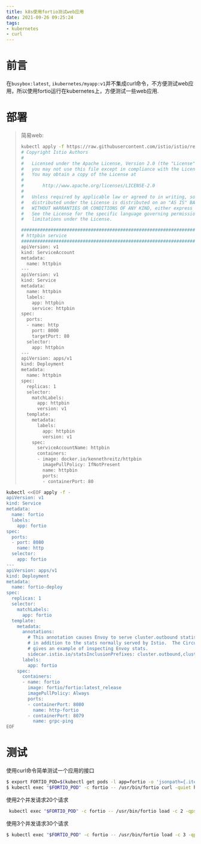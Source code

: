 ```yaml
---
title: k8s使用fortio测试web应用
date: 2021-09-26 09:25:24
tags:
- kubernetes
- curl
---
```




# 前言

在`busybox:latest`, `ikubernetes/myapp:v1`并不集成curl命令，不方便测试web应用，所以使用fortio运行在kubernetes上，方便测试一些web应用.



<!--more-->
# 部署

> 简易web:
>
> ```bash
> kubectl apply -f https://raw.githubusercontent.com/istio/istio/release-1.8/samples/httpbin/httpbin.yaml
> # Copyright Istio Authors
> #
> #   Licensed under the Apache License, Version 2.0 (the "License");
> #   you may not use this file except in compliance with the License.
> #   You may obtain a copy of the License at
> #
> #       http://www.apache.org/licenses/LICENSE-2.0
> #
> #   Unless required by applicable law or agreed to in writing, software
> #   distributed under the License is distributed on an "AS IS" BASIS,
> #   WITHOUT WARRANTIES OR CONDITIONS OF ANY KIND, either express or implied.
> #   See the License for the specific language governing permissions and
> #   limitations under the License.
> 
> ##################################################################################################
> # httpbin service
> ##################################################################################################
> apiVersion: v1
> kind: ServiceAccount
> metadata:
>   name: httpbin
> ---
> apiVersion: v1
> kind: Service
> metadata:
>   name: httpbin
>   labels:
>     app: httpbin
>     service: httpbin
> spec:
>   ports:
>   - name: http
>     port: 8000
>     targetPort: 80
>   selector:
>     app: httpbin
> ---
> apiVersion: apps/v1
> kind: Deployment
> metadata:
>   name: httpbin
> spec:
>   replicas: 1
>   selector:
>     matchLabels:
>       app: httpbin
>       version: v1
>   template:
>     metadata:
>       labels:
>         app: httpbin
>         version: v1
>     spec:
>       serviceAccountName: httpbin
>       containers:
>       - image: docker.io/kennethreitz/httpbin
>         imagePullPolicy: IfNotPresent
>         name: httpbin
>         ports:
>         - containerPort: 80
> ```

```bash
kubectl <<EOF apply -f -
apiVersion: v1
kind: Service
metadata:
  name: fortio
  labels:
    app: fortio
spec:
  ports:
  - port: 8080
    name: http
  selector:
    app: fortio
---
apiVersion: apps/v1
kind: Deployment
metadata:
  name: fortio-deploy
spec:
  replicas: 1
  selector:
    matchLabels:
      app: fortio
  template:
    metadata:
      annotations:
        # This annotation causes Envoy to serve cluster.outbound statistics via 15000/stats
        # in addition to the stats normally served by Istio.  The Circuit Breaking example task
        # gives an example of inspecting Envoy stats.
        sidecar.istio.io/statsInclusionPrefixes: cluster.outbound,cluster_manager,listener_manager,http_mixer_filter,tcp_mixer_filter,server,cluster.xds-grpc
      labels:
        app: fortio
    spec:
      containers:
      - name: fortio
        image: fortio/fortio:latest_release
        imagePullPolicy: Always
        ports:
        - containerPort: 8080
          name: http-fortio
        - containerPort: 8079
          name: grpc-ping
EOF
```

# 测试

使用curl命令简单测试一个应用的接口

```bash
$ export FORTIO_POD=$(kubectl get pods -l app=fortio -o 'jsonpath={.items[0].metadata.name}')
$ kubectl exec "$FORTIO_POD" -c fortio -- /usr/bin/fortio curl -quiet http://httpbin:8000/get
```

使用2个并发请求20个请求

```bash
 kubectl exec "$FORTIO_POD" -c fortio -- /usr/bin/fortio load -c 2 -qps 0 -n 20 -loglevel Warning http://httpbin:8000/get
```

使用3个并发请求30个请求

```bash
$ kubectl exec "$FORTIO_POD" -c fortio -- /usr/bin/fortio load -c 3 -qps 0 -n 30 -loglevel Warning http://httpbin:8000/get
```

